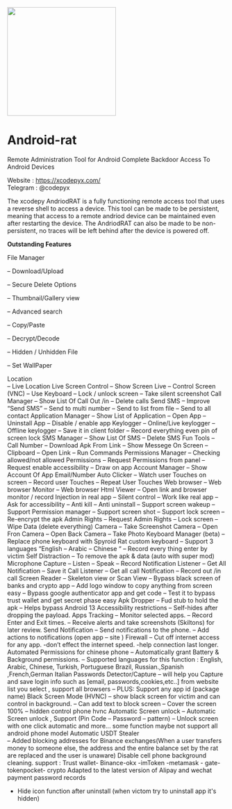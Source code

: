 <img src="https://github.com/user-attachments/assets/586fa25b-e60d-41d0-9c28-e10cf0a395c6" width="250" height="250"> 

# Android-rat 
Remote Administration Tool for Android Complete Backdoor Access To Android Devices 

Website : https://xcodepyx.com/    
Telegram : @codepyx  

The xcodepy AndriodRAT is a fully functioning remote access tool that uses a reverse shell to access a device. This tool can be made to be persistent, meaning that access to a remote andriod device can be maintained even after restarting the device. The AndriodRAT can also be made to be non-persistent, no traces will be left behind after the device is powered off.

**Outstanding Features** 

File Manager

– Download/Upload 

– Secure Delete Options 

– Thumbnail/Gallery view 

– Advanced search 

– Copy/Paste 

– Decrypt/Decode 

– Hidden / Unhidden File 

– Set WallPaper 

 Location  
– Live Location 
 Live Screen Control 
– Show Screen Live 
– Control Screen (VNC) 
– Use Keyboard 
– Lock / unlock screen 
– Take silent screenshot 
 Call Manager 
– Show List Of Call Out /in 
– Delete calls 
 Send SMS 
– Improve “Send SMS” 
– Send to multi number 
– Send to list from file 
– Send to all contact 
 Application Manager 
– Show List of Application 
– Open App 
– Uninstall App 
– Disable / enable app 
 Keylogger 
– Online/Live keylogger 
– Offline keylogger 
– Save it in client folder 
– Record everything 
 even pin of screen lock 
 SMS Manager 
– Show List Of SMS 
– Delete SMS 
 Fun Tools 
– Call Number 
– Download Apk From Link 
– Show Messege On Screen 
– Clipboard 
– Open Link 
– Run Commands 
 Permissions Manager 
– Checking allowed/not 
 allowed Permissions 
– Request Permissions from panel 
– Request enable accessibility 
– Draw on app 
 Account Manager 
– Show Account Of App 
 Email/Number 
 Auto Clicker 
– Watch user Touches on screen 
– Record user Touches 
– Repeat User Touches 
 Web browser 
– Web browser Monitor 
– Web browser Html Viewer 
– Open link and browser monitor / record 
 Injection in real app 
– Silent control 
– Work like real app 
– Ask for accessibility 
– Anti kill 
– Anti uninstall 
– Support screen wakeup 
– Support Permission manager 
– Support screen shot 
– Support lock screen 
– Re-encrypt the apk 
 Admin Rights 
– Request Admin Rights 
– Lock screen 
– Wipe Data (delete everything) 
 Camera 
– Take Screenshot Camera 
– Open Fron Camera 
– Open Back Camera 
– Take Photo 
 Keyboard Manager (beta) 
– Replace phone keyboard with Spyroid Rat custom keyboard 
– Support 3 languages 
 “English – Arabic – Chinese “ 
– Record every thing enter by victim 
 Self Distraction 
– To remove the apk & data (auto with super mod) 
 Microphone Capture 
– Listen 
– Speak 
– Record 
 Notification Listener 
– Get All Notification 
– Save it 
 Call Listener 
– Get all call Notification 
– Record out /in call 
 Screen Reader 
– Skeleton view or Scan View 
– Bypass black screen of banks and crypto app 
– Add logo window to copy anything from screen easy 
– Bypass google authenticator app and get code 
– Test it to bypass trust wallet and get secret phase easy 
 Apk Dropper 
– Fud stub to hold the apk 
– Helps bypass Android 13 Accessibility restrictions 
– Self-hides after dropping the payload. 
 Apps Tracking 
– Monitor selected apps. 
– Record Enter and Exit times. 
– Receive alerts and take screenshots (Skiltons) for later review. 
 Send Notification 
– Send notifications to the phone. 
– Add actions to notifications (open app – site ) 
 Firewall 
– Cut off internet access for any app. 
-don’t effect the internet speed. 
-help connection last longer. 
 Automated Permissions for chinese phone 
– Automatically grant Battery & Background permissions. 
– Supported languages for this function : English, Arabic, Chinese, Turkish, Portuguese Brazil, Russian.,Spanish ,French,German
Italian 
 Passwords Detector/Capture 
– will help you Capture and save login info such as [email, passwords,cookies,etc..] from website list you select , support all browsers 
– PLUS: Support any app id (package name) 
 Black Screen Mode (HVNC) 
– show black screen for victim and can control in background.
– Can add text to block screen 
– Cover the screen 100% 
– hidden control phone hvnc 
 Automatic Screen unlock 
– Automatic Screen unlock , Support (Pin Code – Password – pattern) 
– Unlock screen with one click automatic and more... some function maybe not support all android phone model 
Automatic USDT Stealer  
– Added blocking addresses for Binance exchanges(When a user transfers money to someone else, the address and the entire balance set by the rat are replaced and the user is unaware) 
Disable cell phone background cleaning. 
support : Trust wallet- Binance-okx -imToken -metamask - gate- tokenpocket- crypto 
Adapted to the latest version of Alipay and wechat payment password records 
- Hide icon function after uninstall (when victom try to uninstall app it's hidden) 







